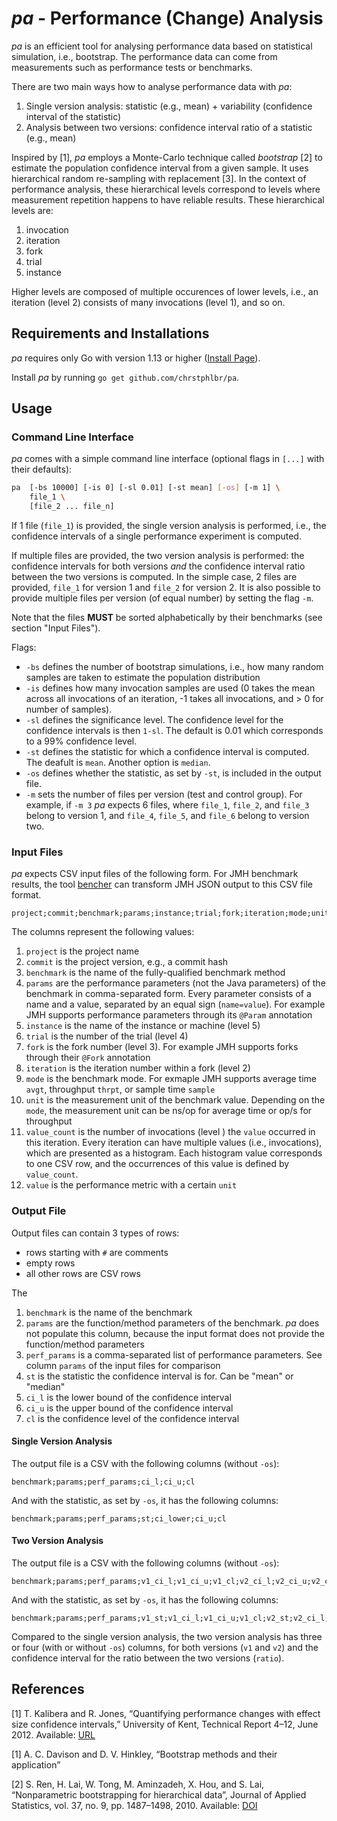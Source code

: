 # *pa* - Performance (Change) Analysis

*pa* is an efficient tool for analysing performance data based on statistical simulation, i.e., bootstrap.
The performance data can come from measurements such as performance tests or benchmarks.

There are two main ways how to analyse performance data with *pa*:
1. Single version analysis: statistic (e.g., mean) + variability (confidence interval of the statistic)
2. Analysis between two versions: confidence interval ratio of a statistic (e.g., mean)

Inspired by [1], *pa* employs a Monte-Carlo technique called *bootstrap* [2] to estimate the population confidence interval from a given sample.
It uses hierarchical random re-sampling with replacement [3].
In the context of performance analysis, these hierarchical levels correspond to levels where measurement repetition happens to have reliable results.
These hierarchical levels are:
1. invocation
2. iteration
3. fork
4. trial
5. instance

Higher levels are composed of multiple occurences of lower levels, i.e., an iteration (level 2) consists of many invocations (level 1), and so on.

## Requirements and Installations

*pa* requires only Go with version 1.13 or higher ([Install Page](https://golang.org/doc/install)).

Install *pa* by running `go get github.com/chrstphlbr/pa`.



## Usage


### Command Line Interface

*pa* comes with a simple command line interface (optional flags in `[...]` with their defaults):

```bash
pa  [-bs 10000] [-is 0] [-sl 0.01] [-st mean] [-os] [-m 1] \
    file_1 \
    [file_2 ... file_n] 
```

If 1 file (`file_1`) is provided, the single version analysis is performed, i.e., the confidence intervals of a single performance experiment is computed.

If multiple files are provided, the two version analysis is performed:
the confidence intervals for both versions *and* the confidence interval ratio between the two versions is computed.
In the simple case, 2 files are provided, `file_1` for version 1 and `file_2` for version 2.
It is also possible to provide multiple files per version (of equal number) by setting the flag `-m`. 

Note that the files **MUST** be sorted alphabetically by their benchmarks (see section "Input Files").

Flags:
* `-bs` defines the number of bootstrap simulations, i.e., how many random samples are taken to estimate the population distribution
* `-is` defines how many invocation samples are used (0 takes the mean across all invocations of an iteration, -1 takes all invocations, and > 0 for number of samples).
* `-sl` defines the significance level.
The confidence level for the confidence intervals is then `1-sl`.
The default is 0.01 which corresponds to a 99% confidence level.
* `-st` defines the statistic for which a confidence interval is computed.
The deafult is `mean`.
Another option is `median`. 
* `-os` defines whether the statistic, as set by `-st`, is included in the output file.
* `-m` sets the number of files per version (test and control group).
For example, if `-m 3` *pa* expects 6 files, where `file_1`, `file_2`, and `file_3` belong to version 1, and `file_4`, `file_5`, and `file_6` belong to version two.


### Input Files

*pa* expects CSV input files of the following form.
For JMH benchmark results, the tool [bencher](https://github.com/chrstphlbr/bencher) can transform JMH JSON output to this CSV file format.
```
project;commit;benchmark;params;instance;trial;fork;iteration;mode;unit;value_count;value
```

The columns represent the following values:
1. `project` is the project name
2. `commit` is the project version, e.g., a commit hash
3. `benchmark` is the name of the fully-qualified benchmark method
4. `params` are the performance parameters (not the Java parameters) of the benchmark in comma-separated form.
Every parameter consists of a name and a value, separated by an equal sign (`name=value`).
For example JMH supports performance parameters through its `@Param` annotation
5. `instance` is the name of the instance or machine (level 5)
6. `trial` is the number of the trial (level 4)
7. `fork` is the fork number (level 3).
For example JMH supports forks through their `@Fork` annotation
8. `iteration` is the iteration number within a fork (level 2)
9. `mode` is the benchmark mode.
For exmaple JMH supports average time `avgt`, throughput `thrpt`, or sample time `sample`
10. `unit` is the measurement unit of the benchmark value.
Depending on the `mode`, the measurement unit can be ns/op for average time or op/s for throughput 
11. `value_count` is the number of invocations (level ) the `value` occurred in this iteration.
Every iteration can have multiple values (i.e., invocations), which are presented as a histogram.
Each histogram value corresponds to one CSV row, and the occurrences of this value is defined by `value_count`.
12. `value` is the performance metric with a certain `unit`


### Output File

Output files can contain 3 types of rows:
* rows starting with `#` are comments
* empty rows
* all other rows are CSV rows

The 
1. `benchmark` is the name of the benchmark
2. `params` are the function/method parameters of the benchmark.
*pa* does not populate this column, because the input format does not provide the function/method parameters
3. `perf_params` is a comma-separated list of performance parameters.
See column `params` of the input files for comparison
4. `st` is the statistic the confidence interval is for.
Can be "mean" or "median"
5. `ci_l` is the lower bound of the confidence interval
6. `ci_u` is the upper bound of the confidence interval
7. `cl` is the confidence level of the confidence interval

#### Single Version Analysis

The output file is a CSV with the following columns (without `-os`):
```
benchmark;params;perf_params;ci_l;ci_u;cl
```

And with the statistic, as set by `-os`, it has the following columns:
```
benchmark;params;perf_params;st;ci_lower;ci_u;cl
```

#### Two Version Analysis

The output file is a CSV with the following columns (without `-os`):
```
benchmark;params;perf_params;v1_ci_l;v1_ci_u;v1_cl;v2_ci_l;v2_ci_u;v2_cl;ratio_s;ratio_ci_l;ratio_ci_u;ratio_cl
```

And with the statistic, as set by `-os`, it has the following columns:
```
benchmark;params;perf_params;v1_st;v1_ci_l;v1_ci_u;v1_cl;v2_st;v2_ci_l;v2_ci_u;v2_cl;ratio_st;ratio_ci_l;ratio_ci_u;ratio_cl
```

Compared to the single version analysis, the two version analysis has three or four (with or without `-os`) columns, for both versions (`v1` and `v2`) and the confidence interval for the ratio between the two versions (`ratio`).



## References

[1] T. Kalibera and R. Jones, “Quantifying performance changes with effect size confidence intervals,” University of Kent, Technical Report 4–12, June 2012. Available: [URL](http://www.cs.kent.ac.uk/pubs/2012/3233)

[1] A. C. Davison and D. V. Hinkley, “Bootstrap methods and their application”

[2] S. Ren, H. Lai, W. Tong, M. Aminzadeh, X. Hou, and S. Lai, “Nonparametric bootstrapping for hierarchical data”, Journal of Applied Statistics, vol. 37, no. 9, pp. 1487–1498, 2010. Available: [DOI](https://doi.org/10.1080/02664760903046102)
